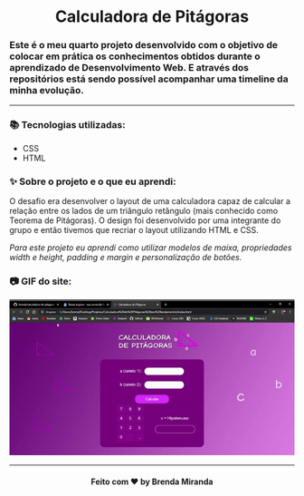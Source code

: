 <h1 align="center">
  Calculadora de Pitágoras
</h1>

### Este é o meu quarto projeto desenvolvido com o objetivo de colocar em prática os conhecimentos obtidos durante o aprendizado de Desenvolvimento Web. E através dos repositórios está sendo possível acompanhar uma timeline da minha evolução.
________
 
### 📚 Tecnologias utilizadas:
* CSS
* HTML

### ✨ Sobre o projeto e o que eu aprendi:
O desafio era desenvolver o layout de uma calculadora capaz de calcular a relação entre os lados de um triângulo 
retângulo (mais conhecido como Teorema de Pitágoras). O design foi desenvolvido por uma integrante do grupo e então tivemos que recriar o layout utilizando HTML e CSS.

*Para este projeto eu aprendi como utilizar modelos de maixa, propriedades width e height, padding e margin e personalização de botões.*

### 📷 GIF do site:
![](screenshots/1.gif)
________

<h4 align="center">
  Feito com ❤ by Brenda Miranda
</h4>

